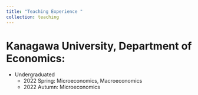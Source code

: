 ```yaml
---
title: "Teaching Experience "
collection: teaching
---
```


Kanagawa University, Department of Economics:
====== 
* Undergraduated
  * 2022 Spring: Microeconomics, Macroeconomics
  * 2022 Autumn: Microeconomics

